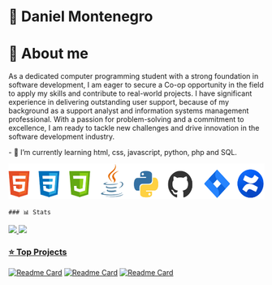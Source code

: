 <!--
### Hi there 👋
**danielmont16/danielmont16** is a ✨ _special_ ✨ repository because its `README.md` (this file) appears on your GitHub profile.

Here are some ideas to get you started:

- 🔭 I’m currently working on ...
- 🌱 I’m currently learning ...
- 👯 I’m looking to collaborate on ...
- 🤔 I’m looking for help with ...
- 💬 Ask me about ...
- 📫 How to reach me: ...
- 😄 Pronouns: ...
- ⚡ Fun fact: ...
-->


<html>
  <head>
    <meta charset="UTF-8">
    <meta name="viewport" content="width=device-width, initial-scale=1.0">
    <meta name="Author" content="Daniel Montenegro">
    <meta name="Description" content="About me Github profile">       
  </head>
 
  <body>
    <h1> 🚀 Daniel Montenegro</h1>
    <h1> 📓 About me </h1>
    <p>As a dedicated computer programming student with a strong foundation in software development, I am eager to secure a Co-op opportunity in the field to apply my skills and contribute to real-world projects. I have significant experience in delivering outstanding user support, because of my background as a support analyst and information systems management professional. With a passion for problem-solving and a commitment to excellence, I am ready to tackle new challenges and drive innovation in the software development industry.</p>
    <p>- 🌱 I’m currently learning html, css, javascript, python, php and SQL.</p>
    <img src ="images/icons.png" width="550px" height="70px"></img>

    ### 📊 Stats

<div>
   <a href="https://github.com/danielmont16">
   <img height="180em" src="https://github-readme-stats-sigma-five.vercel.app/api?username=danielmont16&show_icons=true&include_all_commits=true&count_private=true"/>
   <img height="180em" src="https://github-readme-stats-sigma-five.vercel.app/api/top-langs/?username=danielmont16&layout=compact&langs_count=6"/>
</div>

###

### ⭐ Top Projects

[![Readme Card](https://github-readme-stats.vercel.app/api/pin/?username=danielmont16&repo=movieposter)](https://github.com/danielmont16/movieposter)
[![Readme Card](https://github-readme-stats.vercel.app/api/pin/?username=danielmont16&repo=What-a-Font)](https://github.com/danielmont16/What-a-Font)
[![Readme Card](https://github-readme-stats.vercel.app/api/pin/?username=danielmont16&repo=TinDog)](https://github.com/danielmont16/TingDog)


#
  </body>

</html>




